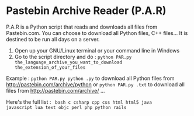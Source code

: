 Pastebin Archive Reader (P.A.R)
===

P.A.R is a Python script that reads and downloads all files from Pastebin.com. You can choose to download all Python files, C++ files... It is destined to be run all days on a server.

1) Open up your GNU/Linux terminal or your command line in Windows                                                           
2) Go to the script directory and do :
<code>python PAR.py the_language_archive_you_want_to_download the_extension_of_your_files</code>

Example : 
<code>python PAR.py python .py</code> to download all Python files from http://pastebin.com/archive/python 
or <code>python PAR.py  .txt</code> to download all files from http://pastebin.com/archive/ ...

Here's the full list :
<code>
bash
c
csharp
cpp
css
html
html5
java
javascript
lua
text
objc
perl
php
python
rails
</code>
